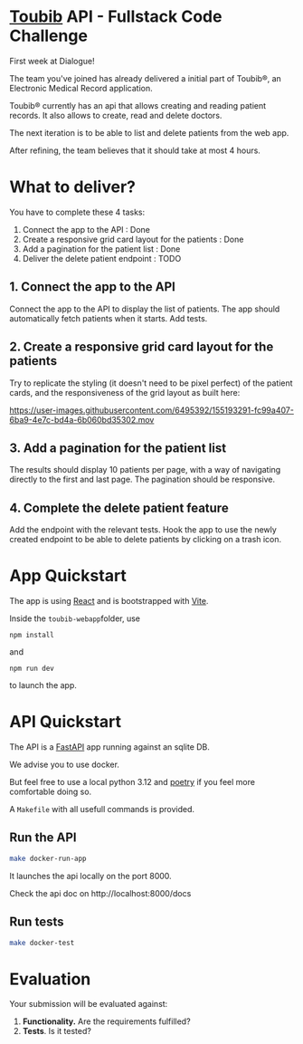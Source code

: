 # [Toubib](https://en.wiktionary.org/wiki/toubib) API - Fullstack Code Challenge

First week at Dialogue!

The team you've joined has already delivered a initial part of Toubib®, an Electronic
Medical Record application.

Toubib® currently has an api that allows creating and reading patient records.
It also allows to create, read and delete doctors.

The next iteration is to be able to list and delete patients from the web app.

After refining, the team believes that it should take at most 4 hours.

# What to deliver?

You have to complete these 4 tasks:

1. Connect the app to the API : Done
2. Create a responsive grid card layout for the patients : Done
3. Add a pagination for the patient list : Done
4. Deliver the delete patient endpoint : TODO

## 1. Connect the app to the API

Connect the app to the API to display the list of patients.
The app should automatically fetch patients when it starts.
Add tests.

## 2. Create a responsive grid card layout for the patients

Try to replicate the styling (it doesn't need to be pixel perfect) of the patient cards, and the responsiveness of the grid layout as built here:

https://user-images.githubusercontent.com/6495392/155193291-fc99a407-6ba9-4e7c-bd4a-6b060bd35302.mov

## 3. Add a pagination for the patient list

The results should display 10 patients per page, with a way of navigating directly to the first and last page.
The pagination should be responsive.

## 4. Complete the delete patient feature

Add the endpoint with the relevant tests.
Hook the app to use the newly created endpoint to be able to delete patients by clicking on a trash icon.

# App Quickstart

The app is using [React](https://reactjs.org/) and is bootstrapped with [Vite](https://vitejs.dev/).

Inside the `toubib-webapp`folder, use

```
npm install
```

and

```
npm run dev
```

to launch the app.

# API Quickstart

The API is a [FastAPI](https://fastapi.tiangolo.com/) app running against an sqlite DB.

We advise you to use docker.

But feel free to use a local python 3.12 and [poetry](https://python-poetry.org/) if you feel more comfortable doing so.

A `Makefile` with all usefull commands is provided.


## Run the API

```sh
make docker-run-app
```

It launches the api locally on the port 8000.

Check the api doc on http://localhost:8000/docs


## Run tests

```sh
make docker-test
```

# Evaluation

Your submission will be evaluated against:

1. **Functionality.** Are the requirements fulfilled?
2. **Tests**. Is it tested?
